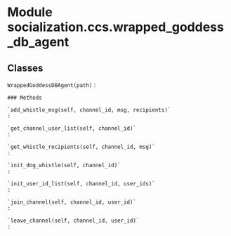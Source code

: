 Module socialization.ccs.wrapped_goddess_db_agent
=================================================

Classes
-------

`WrappedGoddessDBAgent(path)`
:   

    ### Methods

    `add_whistle_msg(self, channel_id, msg, recipients)`
    :

    `get_channel_user_list(self, channel_id)`
    :

    `get_whistle_recipients(self, channel_id, msg)`
    :

    `init_dog_whistle(self, channel_id)`
    :

    `init_user_id_list(self, channel_id, user_ids)`
    :

    `join_channel(self, channel_id, user_id)`
    :

    `leave_channel(self, channel_id, user_id)`
    :